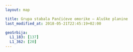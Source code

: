 ```yaml
---
layout: map

title: Grupa stabala Pančićeve omorike – Aluške planine
last_modified_at: 2018-05-21T22:45:19+02:00

geoSrbija:
  L1_183: [137]
  L1_362: [20]
---
```

